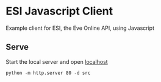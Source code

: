 # ESI Javascript Client

Example client for ESI, the Eve Online API, using Javascript 

## Serve
Start the local server and open [localhost](http://localhost)
```
python -m http.server 80 -d src
```

